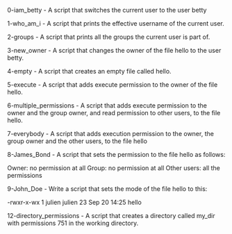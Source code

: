 0-iam_betty - A script that switches the current user to the user betty

1-who_am_i - A script that prints the effective username of the current user.

2-groups - A script that prints all the groups the current user is part of.

3-new_owner - A script that changes the owner of the file hello to the user betty.

4-empty - A script that creates an empty file called hello.

5-execute - A script that adds execute permission to the owner of the file hello.

6-multiple_permissions - A script that adds execute permission to the owner and the group owner, and read permission to other users, to the file hello.

7-everybody - A script that adds execution permission to the owner, the group owner and the other users, to the file hello

8-James_Bond - A script that sets the permission to the file hello as follows:

Owner: no permission at all
Group: no permission at all
Other users: all the permissions

9-John_Doe - Write a script that sets the mode of the file hello to this:

-rwxr-x-wx 1 julien julien 23 Sep 20 14:25 hello

12-directory_permissions - A script that creates a directory called my_dir with permissions 751 in the working directory.
